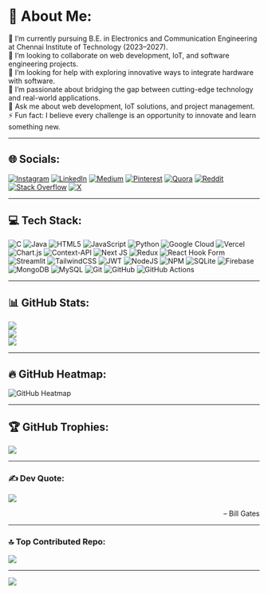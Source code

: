 # 💫 About Me:
🔭 I’m currently pursuing B.E. in Electronics and Communication Engineering at Chennai Institute of Technology (2023–2027).  
👯 I’m looking to collaborate on web development, IoT, and software engineering projects.  
🤝 I’m looking for help with exploring innovative ways to integrate hardware with software.  
🌟 I’m passionate about bridging the gap between cutting-edge technology and real-world applications.  
💬 Ask me about web development, IoT solutions, and project management.  
⚡ Fun fact: I believe every challenge is an opportunity to innovate and learn something new.  

---

## 🌐 Socials:
[![Instagram](https://img.shields.io/badge/Instagram-%23E4405F.svg?logo=Instagram&logoColor=white)](https://instagram.com/krithick.dev) [![LinkedIn](https://img.shields.io/badge/LinkedIn-%230077B5.svg?logo=linkedin&logoColor=white)](https://linkedin.com/in/guru-krithick) [![Medium](https://img.shields.io/badge/Medium-12100E?logo=medium&logoColor=white)](https://medium.com/@krithickguru13) [![Pinterest](https://img.shields.io/badge/Pinterest-%23E60023.svg?logo=Pinterest&logoColor=white)](https://pinterest.com/gkrithick) [![Quora](https://img.shields.io/badge/Quora-%23B92B27.svg?logo=Quora&logoColor=white)](https://quora.com/profile/Guru-Krithick-1) [![Reddit](https://img.shields.io/badge/Reddit-%23FF4500.svg?logo=Reddit&logoColor=white)](https://reddit.com/user/Annual-Award3540) [![Stack Overflow](https://img.shields.io/badge/-Stackoverflow-FE7A16?logo=stack-overflow&logoColor=white)](https://stackoverflow.com/users/29046591) [![X](https://img.shields.io/badge/X-black.svg?logo=X&logoColor=white)](https://x.com/GuruKrithick130)

---

## 💻 Tech Stack:
![C](https://img.shields.io/badge/c-%2300599C.svg?style=for-the-badge&logo=c&logoColor=white) ![Java](https://img.shields.io/badge/java-%23ED8B00.svg?style=for-the-badge&logo=openjdk&logoColor=white) ![HTML5](https://img.shields.io/badge/html5-%23E34F26.svg?style=for-the-badge&logo=html5&logoColor=white) ![JavaScript](https://img.shields.io/badge/javascript-%23323330.svg?style=for-the-badge&logo=javascript&logoColor=%23F7DF1E) ![Python](https://img.shields.io/badge/python-3670A0?style=for-the-badge&logo=python&logoColor=ffdd54) ![Google Cloud](https://img.shields.io/badge/GoogleCloud-%234285F4.svg?style=for-the-badge&logo=google-cloud&logoColor=white) ![Vercel](https://img.shields.io/badge/vercel-%23000000.svg?style=for-the-badge&logo=vercel&logoColor=white) ![Chart.js](https://img.shields.io/badge/chart.js-F5788D.svg?style=for-the-badge&logo=chart.js&logoColor=white) ![Context-API](https://img.shields.io/badge/Context--Api-000000?style=for-the-badge&logo=react) ![Next JS](https://img.shields.io/badge/Next-black?style=for-the-badge&logo=next.js&logoColor=white) ![Redux](https://img.shields.io/badge/redux-%23593d88.svg?style=for-the-badge&logo=redux&logoColor=white) ![React Hook Form](https://img.shields.io/badge/React%20Hook%20Form-%23EC5990.svg?style=for-the-badge&logo=reacthookform&logoColor=white) ![Streamlit](https://img.shields.io/badge/Streamlit-%23FE4B4B.svg?style=for-the-badge&logo=streamlit&logoColor=white) ![TailwindCSS](https://img.shields.io/badge/tailwindcss-%2338B2AC.svg?style=for-the-badge&logo=tailwind-css&logoColor=white) ![JWT](https://img.shields.io/badge/JWT-black?style=for-the-badge&logo=JSON%20web%20tokens) ![NodeJS](https://img.shields.io/badge/node.js-6DA55F?style=for-the-badge&logo=node.js&logoColor=white) ![NPM](https://img.shields.io/badge/NPM-%23CB3837.svg?style=for-the-badge&logo=npm&logoColor=white) ![SQLite](https://img.shields.io/badge/sqlite-%2307405e.svg?style=for-the-badge&logo=sqlite&logoColor=white) ![Firebase](https://img.shields.io/badge/firebase-a08021?style=for-the-badge&logo=firebase&logoColor=ffcd34) ![MongoDB](https://img.shields.io/badge/MongoDB-%234ea94b.svg?style=for-the-badge&logo=mongodb&logoColor=white) ![MySQL](https://img.shields.io/badge/mysql-4479A1.svg?style=for-the-badge&logo=mysql&logoColor=white) ![Git](https://img.shields.io/badge/git-%23F05033.svg?style=for-the-badge&logo=git&logoColor=white) ![GitHub](https://img.shields.io/badge/github-%23121011.svg?style=for-the-badge&logo=github&logoColor=white) ![GitHub Actions](https://img.shields.io/badge/github%20actions-%232671E5.svg?style=for-the-badge&logo=githubactions&logoColor=white)

---

## 📊 GitHub Stats:
![](https://github-readme-stats.vercel.app/api?username=guru-krithick&theme=dark&hide_border=false&include_all_commits=true&count_private=false)  
![](https://github-readme-streak-stats.herokuapp.com/?user=guru-krithick&theme=dark&hide_border=false)  
![](https://github-readme-stats.vercel.app/api/top-langs/?username=guru-krithick&theme=dark&hide_border=false&include_all_commits=true&count_private=false&layout=compact)

---

## 🔥 GitHub Heatmap:
![GitHub Heatmap](https://github-readme-activity-graph.vercel.app/graph?username=guru-krithick&theme=react-dark)

---

## 🏆 GitHub Trophies:
![](https://github-profile-trophy.vercel.app/?username=guru-krithick&theme=radical&no-frame=false&no-bg=true&margin-w=4)

---

### ✍ Dev Quote:
![](https://quotes-github-readme.vercel.app/api?type=horizontal&theme=dark)
<br>
<p align="right">
– Bill Gates
</p>

---

### 🔝 Top Contributed Repo:
![](https://github-contributor-stats.vercel.app/api?username=guru-krithick&limit=5&theme=dark&combine_all_yearly_contributions=true)

---

[![](https://visitcount.itsvg.in/api?id=guru-krithick&icon=0&color=0)](https://visitcount.itsvg.in)
